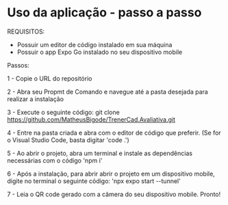 # Uso da aplicação - passo a passo

REQUISITOS: 

- Possuir um editor de código instalado em sua máquina
- Possuir o app Expo Go instalado no seu dispositivo mobile

Passos:

1 - Copie o URL do repositório

2 - Abra seu Propmt de Comando e navegue até a pasta desejada para realizar a instalação

3 - Execute o seguinte código: git clone https://github.com/MatheusBigode/TrenerCad.Avaliativa.git

4 - Entre na pasta criada e abra com o editor de código que preferir. (Se for o Visual Studio Code, basta digitar 'code .')

5 - Ao abrir o projeto, abra um terminal e instale as dependências necessárias com o código 'npm i'

6 - Após a instalação, para abrir abrir o projeto em um dispositivo mobile, digite no terminal o seguinte código: 'npx expo start --tunnel'

7 - Leia o QR code gerado com a câmera do seu dispositivo mobile. Pronto!
